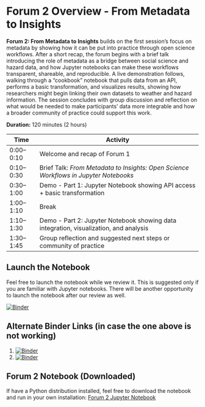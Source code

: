 # Forum 2 Overview - From Metadata to Insights

**Forum 2: From Metadata to Insights** builds on the first session’s focus on metadata by showing how it can be put into practice through open science workflows. After a short recap, the forum begins with a brief talk introducing the role of metadata as a bridge between social science and hazard data, and how Jupyter notebooks can make these workflows transparent, shareable, and reproducible. A live demonstration follows, walking through a “cookbook” notebook that pulls data from an API, performs a basic transformation, and visualizes results, showing how researchers might begin linking their own datasets to weather and hazard information. The session concludes with group discussion and reflection on what would be needed to make participants’ data more integrable and how a broader community of practice could support this work.

**Duration:** 120 minutes (2 hours)  

| Time     | Activity                                                                 |
|----------|--------------------------------------------------------------------------|
| 0:00–0:10 | Welcome and recap of Forum 1                                             |
| 0:10–0:30 | Brief Talk: *From Metadata to Insights: Open Science Workflows in Jupyter Notebooks*                     |
| 0:30–1:00 | Demo - Part 1: Jupyter Notebook showing API access + basic transformation |
| 1:00–1:10 | Break    |
| 1:10–1:30 | Demo - Part 2: Jupyter Notebook showing data integration, visualization, and analysis      |
| 1:30–1:45 | Group reflection and suggested next steps or community of practice       |


## Launch the Notebook

Feel free to launch the notebook while we review it.  This is suggested only if you are familiar with Jupyter notebooks.  There will be another opportunity to launch the notebook after our review as well.

[![Binder](https://mybinder.org/badge_logo.svg)](https://mybinder.org/v2/gh/jmote-noaa/Data-Forums/main?filepath=notebooks/Forum2.ipynb)

## Alternate Binder Links (in case the one above is not working)

1. [![Binder](https://mybinder.org/badge_logo.svg)](https://ovh.mybinder.org/v2/gh/jmote-noaa/Data-Forums/main?filepath=notebooks/Forum2.ipynb)
2. [![Binder](https://mybinder.org/badge_logo.svg)](https://gke.mybinder.org/v2/gh/jmote-noaa/Data-Forums/main?filepath=notebooks/Forum2.ipynb)

## Forum 2 Notebook (Downloaded)

If have a Python distribution installed, feel free to download the notebook and run in your own installation: [Forum 2 Jupyter Notebook](https://jmote-noaa.github.io/Data-Forums/notebooks/Forum2.html)

